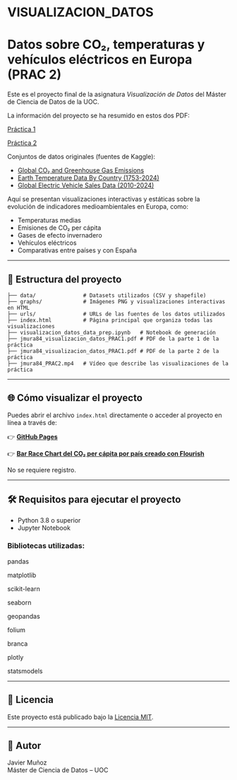 # VISUALIZACION_DATOS

# Datos sobre CO₂, temperaturas y vehículos eléctricos en Europa (PRAC 2)

Este es el proyecto final de la asignatura *Visualización de Datos* del Máster de Ciencia de Datos de la UOC.

La información del proyecto se ha resumido en estos dos PDF:

[Práctica 1](https://github.com/jmura84/VISUALIZACION_DATOS/blob/main/jmura84_visualizacion_datos_PRAC1.pdf)

[Práctica 2](https://github.com/jmura84/VISUALIZACION_DATOS/blob/main/jmura84_visualizacion_datos_PRAC2.pdf)

Conjuntos de datos originales (fuentes de Kaggle):

- [Global CO₂ and Greenhouse Gas Emissions](https://www.kaggle.com/datasets/mexwell/global-co2-and-greenhouse-gas-emissions)
- [Earth Temperature Data By Country (1753-2024)](https://www.kaggle.com/datasets/anastasiaalyoshkina/earth-landsurface-temperature-data-1750-2024)
- [Global Electric Vehicle Sales Data (2010-2024)](https://www.kaggle.com/datasets/muhammadehsan000/global-electric-vehicle-sales-data-2010-2024/data)


Aquí se presentan visualizaciones interactivas y estáticas sobre la evolución de indicadores medioambientales en Europa, como:

- Temperaturas medias
- Emisiones de CO₂ per cápita
- Gases de efecto invernadero
- Vehículos eléctricos
- Comparativas entre países y con España

---

## 📁 Estructura del proyecto

```
├── data/               # Datasets utilizados (CSV y shapefile)
├── graphs/             # Imágenes PNG y visualizaciones interactivas en HTML
├── urls/               # URLs de las fuentes de los datos utilizados
├── index.html          # Página principal que organiza todas las visualizaciones
├── visualizacion_datos_data_prep.ipynb   # Notebook de generación
├── jmura84_visualizacion_datos_PRAC1.pdf # PDF de la parte 1 de la práctica
├── jmura84_visualizacion_datos_PRAC1.pdf # PDF de la parte 2 de la práctica
├── jmura84_PRAC2.mp4   # Vídeo que describe las visualizaciones de la práctica
```

---

## 🌐 Cómo visualizar el proyecto

Puedes abrir el archivo `index.html` directamente o acceder al proyecto en línea a través de:

👉 **[GitHub Pages](https://jmura84.github.io/VISUALIZACION_DATOS/)**  

👉 **[Bar Race Chart del CO₂ per cápita por país creado con Flourish](https://public.flourish.studio/visualisation/23680193/embed)**

No se requiere registro.

---

## 🛠️ Requisitos para ejecutar el proyecto

- Python 3.8 o superior
- Jupyter Notebook

### Bibliotecas utilizadas:

pandas

matplotlib

scikit-learn

seaborn

geopandas

folium

branca

plotly

statsmodels

---



## 📜 Licencia

Este proyecto está publicado bajo la [Licencia MIT](LICENSE).

---

## 👤 Autor

Javier Muñoz  
Máster de Ciencia de Datos – UOC
